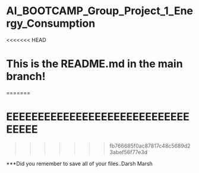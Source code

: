 # AI_BOOTCAMP_Group_Project_1_Energy_Consumption
<<<<<<< HEAD
# This is the README.md in the main branch!
=======
# EEEEEEEEEEEEEEEEEEEEEEEEEEEEEEEEEE
>>>>>>> fb766685f0ac87817c48c5689d23abef56f77e3d

***Did you remember to save all of your files..Darsh Marsh